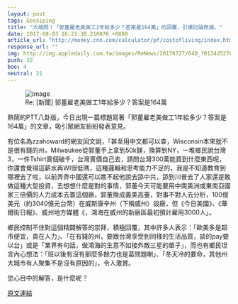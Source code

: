 ```yaml
---
layout: post
tags: Gossiping
title: "大哉問！「郭董雇老美做工1年給多少？答案是164萬」的回覆，引爆討論熱潮。"
date: 2017-08-03 16:23:30.216076 +0800
article_url: "http://money.cnn.com/calculator/pf/costofliving/index.html;https://goo.gl/tgJTvS"
response_url: ""
img: http://img.appledaily.com.tw/images/ReNews/20170727/640_f0134d527eb7f5de363068ec4417b8e6.jpg
push: 32
boo: 4
neutral: 21
---
```


<figure>
<img src="http://img.appledaily.com.tw/images/ReNews/20170727/640_f0134d527eb7f5de363068ec4417b8e6.jpg" alt="image">
<figcaption>
Re: [新聞] 郭董雇老美做工1年給多少？答案是164萬
</figcaption>
</figure>



熱鬧的PTT八卦版，今日出現一篇標題寫著「郭董雇老美做工1年給多少？答案是164萬」的文章，吸引眾網友紛紛發表意見。

有位名為zzahoward的網友回文說，「甚至用中文都可以查，Wisconsin本來就不是很有錢的州，Milwaukee從郭董手上拿到50k鎂，換算到NY，一堆鄉民說台灣3，一件Tshirt賣個破千，台灣賣價自己去，請問台灣300萬能買到什麼東西呢，你還會覺得這薪水再WI很低嗎，這種邏輯和思考能力不足的，我是不知道教育到哪裡去了啦，以前弄弄中國還可以瞧不起他說去舔中共，舔到川普去了人家還是敢做這種大型投資，去想想什麼是對的事情，郭董今天可能要用中南美洲或東南亞國家三倍價的人力成本去蓋這個廠，郭董換成義美高董，對事不對人去分析，100億美元（約3040億元台幣）在威斯康辛州（下稱威州）設廠，但《今日美國》、《華爾街日報》、威州地方媒體《，鴻海在威州的新廠區最初預計雇用3000人」。

鄉民控制不住對這個精闢解答的崇拜，積極回覆，其中許多人表示：「歐美多是超市便宜，貴在人力」、「在有錢的州，要跟台灣享受到同樣的生活品質，談的pay要以台」或是「業界有句話，做鴻海的生意不如接外敵三星的單子」，而也有鄉民坦言內心想法：「班以後有沒有那麼多餘力也是葛問題喇」、「冬天冷的要命，其他州大城市有人聚集不是沒有原因的」，令人激賞。

您心目中的解答，是什麼呢？

<a href = "https://www.ptt.cc/bbs/Gossiping/M.1501213709.A.1EB.html">原文連結</a>

